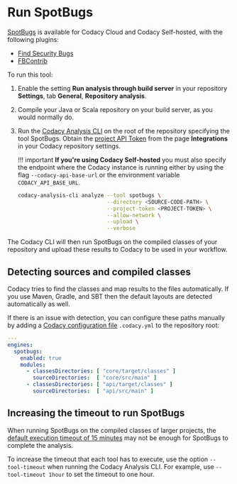 # Run SpotBugs

[SpotBugs](https://spotbugs.github.io/) is available for Codacy Cloud and Codacy Self-hosted, with the following plugins:

-   [Find Security Bugs](https://find-sec-bugs.github.io/)
-   [FBContrib](https://github.com/mebigfatguy/fb-contrib)

To run this tool:

1.  Enable the setting **Run analysis through build server** in your repository **Settings**, tab **General**, **Repository analysis**.
1.  Compile your Java or Scala repository on your build server, as you would normally do.
1.  Run the [Codacy Analysis CLI](run-local-analysis.md) on the root of the repository specifying the tool SpotBugs. Obtain the [project API Token](../repositories-configure/integrations/project-api.md) from the page **Integrations** in your Codacy repository settings.

    !!! important
        **If you're using Codacy Self-hosted** you must also specify the endpoint where the Codacy instance is running either by using the flag `--codacy-api-base-url` or the environment variable `CODACY_API_BASE_URL`.

    ```bash
    codacy-analysis-cli analyze --tool spotbugs \
                                --directory <SOURCE-CODE-PATH> \
                                --project-token <PROJECT-TOKEN> \
                                --allow-network \
                                --upload \
                                --verbose
    ```

The Codacy CLI will then run SpotBugs on the compiled classes of your repository and upload these results to Codacy to be used in your workflow.

## Detecting sources and compiled classes

Codacy tries to find the classes and map results to the files automatically. If you use Maven, Gradle, and SBT then the default layouts are detected automatically as well.

If there is an issue with detection, you can configure these paths manually by adding a [Codacy configuration file](../repositories-configure/codacy-configuration-file.md) `.codacy.yml` to the repository root:

```yml
---
engines:
  spotbugs:
    enabled: true
    modules:
      - classesDirectories: [ "core/target/classes" ]
        sourceDirectories:  [ "core/src/main" ]
      - classesDirectories: [ "api/target/classes" ]
        sourceDirectories:  [ "api/src/main" ]
```

## Increasing the timeout to run SpotBugs

When running SpotBugs on the compiled classes of larger projects, the [default execution timeout of 15 minutes](https://github.com/codacy/codacy-analysis-cli/blob/master/README.md#commands-and-configuration) may not be enough for SpotBugs to complete the analysis.

To increase the timeout that each tool has to execute, use the option `--tool-timeout` when running the Codacy Analysis CLI. For example, use `--tool-timeout 1hour` to set the timeout to one hour.
